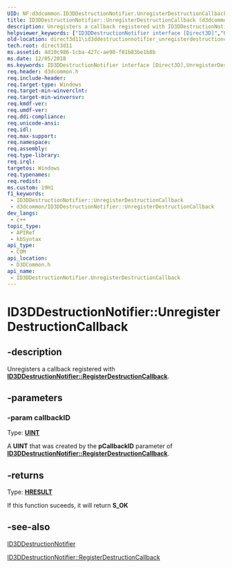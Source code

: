 ```yaml
---
UID: NF:d3dcommon.ID3DDestructionNotifier.UnregisterDestructionCallback
title: ID3DDestructionNotifier::UnregisterDestructionCallback (d3dcommon.h)
description: Unregisters a callback registered with ID3DDestructionNotifier::RegisterDestructionCallback.
helpviewer_keywords: ["ID3DDestructionNotifier interface [Direct3D]","UnregisterDestructionCallback method","ID3DDestructionNotifier.UnregisterDestructionCallback","ID3DDestructionNotifier::UnregisterDestructionCallback","UnregisterDestructionCallback","UnregisterDestructionCallback method [Direct3D]","UnregisterDestructionCallback method [Direct3D]","ID3DDestructionNotifier interface","d3dcommon/ID3DDestructionNotifier::UnregisterDestructionCallback","direct3d11.id3ddestructionnotifier_unregisterdestructioncallback"]
old-location: direct3d11\id3ddestructionnotifier_unregisterdestructioncallback.htm
tech.root: direct3d11
ms.assetid: 4d10c986-1cba-427c-ae90-f81b83be1b8b
ms.date: 12/05/2018
ms.keywords: ID3DDestructionNotifier interface [Direct3D],UnregisterDestructionCallback method, ID3DDestructionNotifier.UnregisterDestructionCallback, ID3DDestructionNotifier::UnregisterDestructionCallback, UnregisterDestructionCallback, UnregisterDestructionCallback method [Direct3D], UnregisterDestructionCallback method [Direct3D],ID3DDestructionNotifier interface, d3dcommon/ID3DDestructionNotifier::UnregisterDestructionCallback, direct3d11.id3ddestructionnotifier_unregisterdestructioncallback
req.header: d3dcommon.h
req.include-header: 
req.target-type: Windows
req.target-min-winverclnt: 
req.target-min-winversvr: 
req.kmdf-ver: 
req.umdf-ver: 
req.ddi-compliance: 
req.unicode-ansi: 
req.idl: 
req.max-support: 
req.namespace: 
req.assembly: 
req.type-library: 
req.irql: 
targetos: Windows
req.typenames: 
req.redist: 
ms.custom: 19H1
f1_keywords:
 - ID3DDestructionNotifier::UnregisterDestructionCallback
 - d3dcommon/ID3DDestructionNotifier::UnregisterDestructionCallback
dev_langs:
 - c++
topic_type:
 - APIRef
 - kbSyntax
api_type:
 - COM
api_location:
 - D3DCommon.h
api_name:
 - ID3DDestructionNotifier.UnregisterDestructionCallback
---
```


# ID3DDestructionNotifier::UnregisterDestructionCallback


## -description

Unregisters a callback registered with <b><a href="windows/desktop/api/d3dcommon/nf-d3dcommon-id3ddestructionnotifier-registerdestructioncallback"/>ID3DDestructionNotifier::RegisterDestructionCallback</a></b>.

## -parameters

### -param callbackID

Type: <b><a href="windows/desktop/WinProg/windows-data-types">UINT</a></b>

A **UINT** that was created by the **pCallbackID** parameter of <b><a href="windows/desktop/api/d3dcommon/nf-d3dcommon-id3ddestructionnotifier-registerdestructioncallback">ID3DDestructionNotifier::RegisterDestructionCallback</a></b>.

## -returns

Type: <b><a href="windows/win32/com/structure-of-com-error-codes">HRESULT</a></b>

If this function suceeds, it will return **S_OK**

## -see-also

<a href="windows/desktop/api/d3dcommon/nn-d3dcommon-id3ddestructionnotifier">ID3DDestructionNotifier</a>



<a href="windows/desktop/api/d3dcommon/nf-d3dcommon-id3ddestructionnotifier-registerdestructioncallback">ID3DDestructionNotifier::RegisterDestructionCallback</a>

